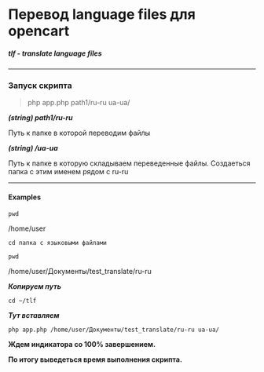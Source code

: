 # Перевод language files для opencart

##### tlf - translate language files

---

### Запуск скрипта

> php app.php path1/ru-ru ua-ua/

***(string) path1/ru-ru***

Путь к папке в которой переводим файлы

***(string) /ua-ua***

Путь к папке в которую складываем переведенные файлы.
Создаеться папка с этим именем рядом с ru-ru


---
#### Examples

``pwd``

/home/user

``cd папка с языковыми файлами``

``pwd``

/home/user/Документы/test_translate/ru-ru

***Копируем путь***

``cd ~/tlf``

***Тут вставляем***

``php app.php /home/user/Документы/test_translate/ru-ru ua-ua/``

**Ждем индикатора со 100% завершением.**

**По итогу выведеться время выполнения скрипта.**
